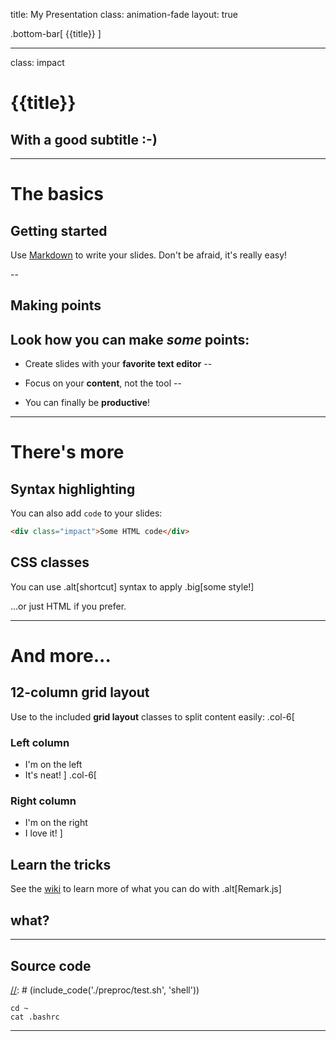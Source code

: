 title: My Presentation
class: animation-fade
layout: true

<!-- This slide will serve as the base layout for all your slides -->
.bottom-bar[
  {{title}}
]

---

class: impact

# {{title}}
## With a good subtitle :-)

---

# The basics

## Getting started

Use [Markdown](https://github.com/adam-p/markdown-here/wiki/Markdown-Cheatsheet) to write your slides. Don't be afraid, it's really easy!

--

## Making points

Look how you can make *some* points:
--

- Create slides with your **favorite text editor**
--

- Focus on your **content**, not the tool
--

- You can finally be **productive**!

---

# There's more

## Syntax highlighting

You can also add `code` to your slides:
```html
<div class="impact">Some HTML code</div>
```

## CSS classes

You can use .alt[shortcut] syntax to apply .big[some style!]

...or just <span class="alt">HTML</span> if you prefer.

---

# And more...

## 12-column grid layout

Use to the included **grid layout** classes to split content easily:
.col-6[
  ### Left column

  - I'm on the left
  - It's neat!
]
.col-6[
  ### Right column

  - I'm on the right
  - I love it!
]

## Learn the tricks

See the [wiki](https://github.com/gnab/remark/wiki) to learn more of what you can do with .alt[Remark.js]

## what?

---

## Source code

[//]: # (include_code('./preproc/test.sh', 'shell'))
```shell
cd ~
cat .bashrc
```
[//]: # (END)

---
